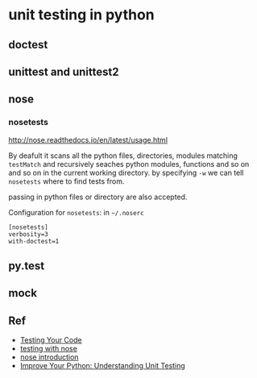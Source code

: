 # unit testing in python


## doctest

## unittest and unittest2


## nose

### nosetests

http://nose.readthedocs.io/en/latest/usage.html

By deafult it scans all the python files, directories, modules matching `testMatch`
and recursively seaches python modules, functions and so on and so on in the current
working directory. by specifying `-w` we can tell `nosetests` where to find tests from.

passing in python files or directory are also accepted.

Configuration for `nosetests`: in `~/.noserc`

```
[nosetests]
verbosity=3
with-doctest=1
```

## py.test

## mock


## Ref

* [Testing Your Code](http://docs.python-guide.org/en/latest/writing/tests/)
* [testing with nose](http://nose.readthedocs.io/en/latest/testing.html)
* [nose introduction](http://pythontesting.net/framework/nose/nose-introduction/#no_boilerplate)
* [Improve Your Python: Understanding Unit Testing](https://jeffknupp.com/blog/2013/12/09/improve-your-python-understanding-unit-testing/)
